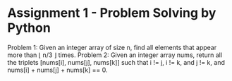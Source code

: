 # Assignment 1 - Problem Solving by Python
Problem 1: Given an integer array of size n, find all elements that appear more than ⌊ n/3 ⌋ times.
Problem 2: Given an integer array nums, return all the triplets [nums[i], nums[j], nums[k]] such that i != j, i != k, and j != k, and nums[i] + nums[j] + nums[k] == 0.
